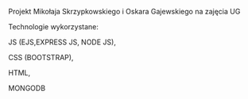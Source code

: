 Projekt Mikołaja Skrzypkowskiego i Oskara Gajewskiego na zajęcia UG


Technologie wykorzystane:


JS (EJS,EXPRESS JS, NODE JS),


CSS (BOOTSTRAP),


HTML,


MONGODB
